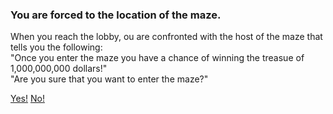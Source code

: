 ### You are forced to the location of the maze.
When you reach the lobby, ou are confronted with the host of the maze that tells you the following:   
"Once you enter the maze you have a chance of winning the treasue of 1,000,000,000 dollars!"   
"Are you sure that you want to enter the maze?"   
   
[Yes!](enter-maze.md)
[No!](enter-maze-no.md)